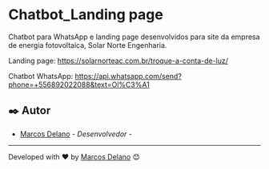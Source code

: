 # Chatbot_Landing page

Chatbot para WhatsApp e landing page desenvolvidos para site da empresa de energia fotovoltaica, Solar Norte Engenharia. 

Landing page: https://solarnorteac.com.br/troque-a-conta-de-luz/

Chatbot WhatsApp: https://api.whatsapp.com/send?phone=+556892022088&text=Ol%C3%A1

## ✒️ Autor

* [Marcos Delano](https://marcosdelano.com) - *Desenvolvedor* - 
---
Developed with ❤️ by [Marcos Delano](https://marcosdelano.com) 😊
